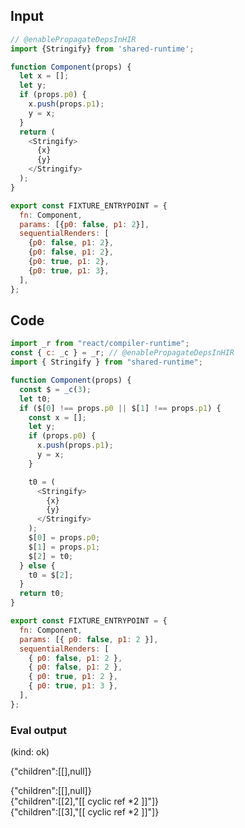 
## Input

```javascript
// @enablePropagateDepsInHIR
import {Stringify} from 'shared-runtime';

function Component(props) {
  let x = [];
  let y;
  if (props.p0) {
    x.push(props.p1);
    y = x;
  }
  return (
    <Stringify>
      {x}
      {y}
    </Stringify>
  );
}

export const FIXTURE_ENTRYPOINT = {
  fn: Component,
  params: [{p0: false, p1: 2}],
  sequentialRenders: [
    {p0: false, p1: 2},
    {p0: false, p1: 2},
    {p0: true, p1: 2},
    {p0: true, p1: 3},
  ],
};

```

## Code

```javascript
import _r from "react/compiler-runtime";
const { c: _c } = _r; // @enablePropagateDepsInHIR
import { Stringify } from "shared-runtime";

function Component(props) {
  const $ = _c(3);
  let t0;
  if ($[0] !== props.p0 || $[1] !== props.p1) {
    const x = [];
    let y;
    if (props.p0) {
      x.push(props.p1);
      y = x;
    }

    t0 = (
      <Stringify>
        {x}
        {y}
      </Stringify>
    );
    $[0] = props.p0;
    $[1] = props.p1;
    $[2] = t0;
  } else {
    t0 = $[2];
  }
  return t0;
}

export const FIXTURE_ENTRYPOINT = {
  fn: Component,
  params: [{ p0: false, p1: 2 }],
  sequentialRenders: [
    { p0: false, p1: 2 },
    { p0: false, p1: 2 },
    { p0: true, p1: 2 },
    { p0: true, p1: 3 },
  ],
};

```
      
### Eval output
(kind: ok) <div>{"children":[[],null]}</div>
<div>{"children":[[],null]}</div>
<div>{"children":[[2],"[[ cyclic ref *2 ]]"]}</div>
<div>{"children":[[3],"[[ cyclic ref *2 ]]"]}</div>